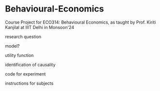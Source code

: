# Behavioural-Economics

Course Project for ECO314: Behavioural Economics, as taught by Prof. Kiriti Kanjilal at IIIT Delhi in Monsoon'24


research question

model?

utility function

identification of causality

code for experiment

instructions for subjects
